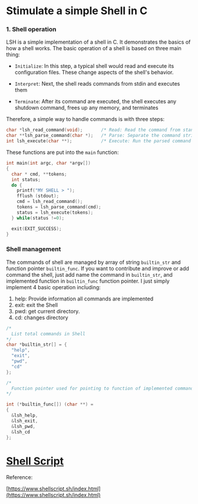 # Stimulate a simple Shell in C

### 1. Shell operation

LSH is a simple implementation of a shell in C. It demonstrates the basics of how a shell works.
The basic operation of a shell is based on three main thing: 

* `Initialize`: In this step, a typical shell would read and execute its configuration files.
These change aspects of the shell's behavior.

* `Interpret`: Next, the shell reads commands from stdin and executes them

* `Terminate`: After its command are executed, the shell executes any shutdown command, 
frees up any memory, and terminates

Therefore, a simple way to handle commands is with three steps:

```C
char *lsh_read_command(void);	    /* Read: Read the command from standard input*/		
char **lsh_parse_command(char *);   /* Parse: Separate the command string into arguments*/
int lsh_execute(char **);           /* Execute: Run the parsed command */
``` 

These functions are put into the `main` function: 

```C
int main(int argc, char *argv[])
{
  char * cmd, **tokens;
  int status;
  do {
    printf("MY SHELL > ");
    fflush (stdout);
    cmd = lsh_read_command();
    tokens = lsh_parse_command(cmd);
    status = lsh_execute(tokens);
  } while(status !=0);

  exit(EXIT_SUCCESS);
}
```

### Shell management

The commands of shell are managed by array of string `builtin_str` and function pointer 
`builtin_func`. If you want to contribute and improve or add command the shell, just add 
name the command in `builtin_str`, and  implemented function in `builtin_func` function pointer.
I just simply implement 4 basic operation including:

1. help: Provide information all commands are implemented  
2. exit: exit the Shell
3. pwd: get current directory.
4. cd:  changes directory

```C
/*
  List total commands in Shell
*/
char *builtin_str[] = {
  "help",
  "exit",
  "pwd",
  "cd"
};

/*
  Function pointer used for pointing to function of implemented command
*/

int (*builtin_func[]) (char **) =
{
  &lsh_help,
  &lsh_exit,
  &lsh_pwd,
  &lsh_cd
};

```

# [Shell Script](https://github.com/danghai/shell/tree/master/shell_script)

Reference: 

[https://www.shellscript.sh/index.html](https://www.shellscript.sh/index.html)
